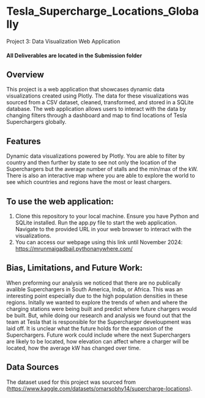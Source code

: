 # Tesla_Supercharge_Locations_Globally
Project 3: Data Visualization Web Application
#### All Deliverables are located in the Submission folder
## Overview
This project is a web application that showcases dynamic data visualizations created using Plotly. The data for these visualizations was sourced from a CSV dataset, cleaned, transformed, and stored in a SQLite database. The web application allows users to interact with the data by changing filters through a dashboard and map to find locations of Tesla Superchargers globally. 

## Features
Dynamic data visualizations powered by Plotly. You are able to filter by country and then further by state to see not only the location of the Superchargers but the average number of stalls and the min/max of the kW. There is also an interactive map where you are able to explore the world to see which countries and regions have the most or least chargers. 

## To use the web application:
  1. Clone this repository to your local machine.
     Ensure you have Python and SQLite installed.
     Run the app.py file to start the web application.
     Navigate to the provided URL in your web browser to interact with the visualizations.
  2. You can access our webpage using this link until November 2024: https://mrunmaigadbail.pythonanywhere.com/

## Bias, Limitations, and Future Work:
When preforming our analysis we noticed that there are no publically avalible Superchargers in South America, India, or Africa. This was an interesting point especially due to the high population densities in these regions. Initally we wanted to explore the trends of when and where the charging stations were being built and predict where future chargers would be built. But, while doing our research and analysis we found out that the team at Tesla that is responsible for the Supercharger develoupment was laid off. It is unclear what the future holds for the expansion of the Superchargers. Future work could include where the next Superchargers are likely to be located, how elevation can affect where a charger will be located, how the average kW has changed over time.

## Data Sources
The dataset used for this project was sourced from (https://www.kaggle.com/datasets/omarsobhy14/supercharge-locations).

